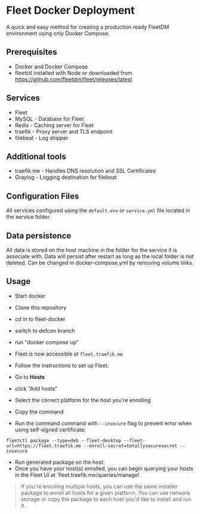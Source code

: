 # Fleet Docker Deployment

A quick and easy method for creating a production ready FleetDM environment using only Docker Compose. 

## Prerequisites

- Docker and Docker Compose
- fleetctl installed with Node or downloaded from https://github.com/fleetdm/fleet/releases/latest

## Services

- Fleet 
- MySQL - Database for Fleet
- Redis - Caching server for Fleet
- traefik - Proxy server and TLS endpoint
- filebeat - Log shipper

## Additional tools

- traefik.me - Handles DNS resolution and SSL Certificates
- Graylog - Logging destination for filebeat

## Configuration Files

All services configured using the `default.env` or `service.yml` file located in the service folder. 

## Data persistence

All data is stored on the host machine in the folder for the service it is associate with. Data will persist after restart
as long as the local folder is not deleted. Can be changed in docker-compose.yml by removing volume links. 



## Usage

- Start docker
- Clone this repository
- cd in to fleet-docker
- switch to defcon branch
- run "docker compose up"

- Fleet is now accessible at `fleet.traefik.me`
- Follow the instructions to set up Fleet. 

- Go to **Hosts**
- click "Add hosts"
- Select the correct platform for the host you're enrolling
- Copy the command
- Run the command command with `--insecure` flag to prevent error when using self-signed certificate:

```
fleetctl package --type=deb --fleet-desktop --fleet-url=https://fleet.traefik.me --enroll-secret=totallysecuresecret --insecure
```
- Run generated package on the host. 
- Once you have your host(s) enrolled, you can begin querying your hosts in the Fleet UI at `fleet.traefik.me/queries/manage!

>  If you're enrolling multiple hosts, you can use the same installer package to enroll all hosts for a given platform. You can use network storage or copy the package to each host you'd like to install and run it. 
